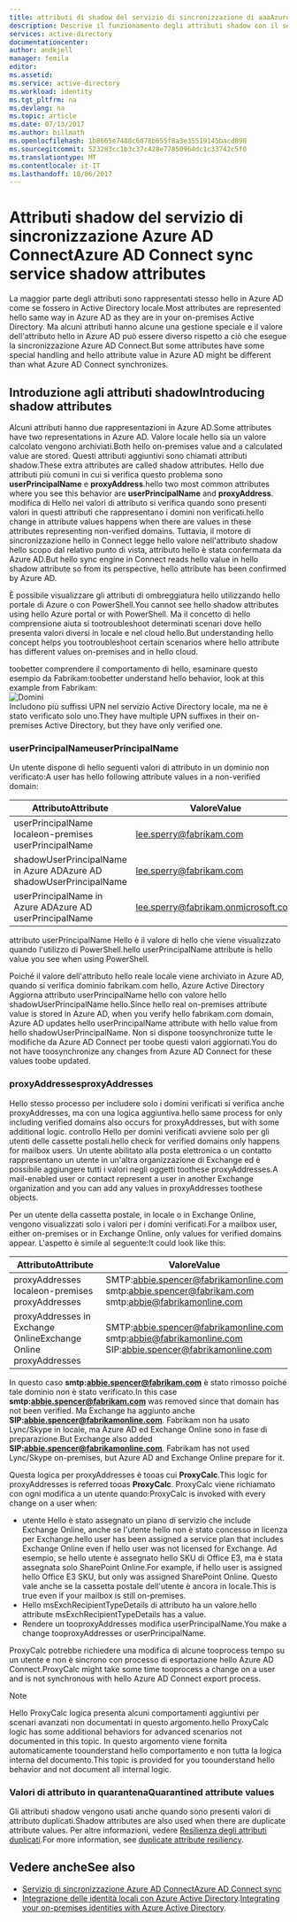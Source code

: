 ```yaml
---
title: attributi di shadow del servizio di sincronizzazione di aaaAzure AD Connect | Documenti Microsoft
description: Descrive il funzionamento degli attributi shadow con il servizio di sincronizzazione Azure AD Connect.
services: active-directory
documentationcenter: 
author: andkjell
manager: femila
editor: 
ms.assetid: 
ms.service: active-directory
ms.workload: identity
ms.tgt_pltfrm: na
ms.devlang: na
ms.topic: article
ms.date: 07/13/2017
ms.author: billmath
ms.openlocfilehash: 1b8665e7488c6078b655f8a3e35519145bacd898
ms.sourcegitcommit: 523283cc1b3c37c428e77850964dc1c33742c5f0
ms.translationtype: MT
ms.contentlocale: it-IT
ms.lasthandoff: 10/06/2017
---
```

# <a name="azure-ad-connect-sync-service-shadow-attributes"></a><span data-ttu-id="37482-103">Attributi shadow del servizio di sincronizzazione Azure AD Connect</span><span class="sxs-lookup"><span data-stu-id="37482-103">Azure AD Connect sync service shadow attributes</span></span>
<span data-ttu-id="37482-104">La maggior parte degli attributi sono rappresentati stesso hello in Azure AD come se fossero in Active Directory locale.</span><span class="sxs-lookup"><span data-stu-id="37482-104">Most attributes are represented hello same way in Azure AD as they are in your on-premises Active Directory.</span></span> <span data-ttu-id="37482-105">Ma alcuni attributi hanno alcune una gestione speciale e il valore dell'attributo hello in Azure AD può essere diverso rispetto a ciò che esegue la sincronizzazione Azure AD Connect.</span><span class="sxs-lookup"><span data-stu-id="37482-105">But some attributes have some special handling and hello attribute value in Azure AD might be different than what Azure AD Connect synchronizes.</span></span>

## <a name="introducing-shadow-attributes"></a><span data-ttu-id="37482-106">Introduzione agli attributi shadow</span><span class="sxs-lookup"><span data-stu-id="37482-106">Introducing shadow attributes</span></span>
<span data-ttu-id="37482-107">Alcuni attributi hanno due rappresentazioni in Azure AD.</span><span class="sxs-lookup"><span data-stu-id="37482-107">Some attributes have two representations in Azure AD.</span></span> <span data-ttu-id="37482-108">Valore locale hello sia un valore calcolato vengono archiviati.</span><span class="sxs-lookup"><span data-stu-id="37482-108">Both hello on-premises value and a calculated value are stored.</span></span> <span data-ttu-id="37482-109">Questi attributi aggiuntivi sono chiamati attributi shadow.</span><span class="sxs-lookup"><span data-stu-id="37482-109">These extra attributes are called shadow attributes.</span></span> <span data-ttu-id="37482-110">Hello due attributi più comuni in cui si verifica questo problema sono **userPrincipalName** e **proxyAddress**.</span><span class="sxs-lookup"><span data-stu-id="37482-110">hello two most common attributes where you see this behavior are **userPrincipalName** and **proxyAddress**.</span></span> <span data-ttu-id="37482-111">modifica di Hello nei valori di attributo si verifica quando sono presenti valori in questi attributi che rappresentano i domini non verificati.</span><span class="sxs-lookup"><span data-stu-id="37482-111">hello change in attribute values happens when there are values in these attributes representing non-verified domains.</span></span> <span data-ttu-id="37482-112">Tuttavia, il motore di sincronizzazione hello in Connect legge hello valore nell'attributo shadow hello scopo dal relativo punto di vista, attributo hello è stata confermata da Azure AD.</span><span class="sxs-lookup"><span data-stu-id="37482-112">But hello sync engine in Connect reads hello value in hello shadow attribute so from its perspective, hello attribute has been confirmed by Azure AD.</span></span>

<span data-ttu-id="37482-113">È possibile visualizzare gli attributi di ombreggiatura hello utilizzando hello portale di Azure o con PowerShell.</span><span class="sxs-lookup"><span data-stu-id="37482-113">You cannot see hello shadow attributes using hello Azure portal or with PowerShell.</span></span> <span data-ttu-id="37482-114">Ma il concetto di hello comprensione aiuta si tootroubleshoot determinati scenari dove hello presenta valori diversi in locale e nel cloud hello.</span><span class="sxs-lookup"><span data-stu-id="37482-114">But understanding hello concept helps you tootroubleshoot certain scenarios where hello attribute has different values on-premises and in hello cloud.</span></span>

<span data-ttu-id="37482-115">toobetter comprendere il comportamento di hello, esaminare questo esempio da Fabrikam:</span><span class="sxs-lookup"><span data-stu-id="37482-115">toobetter understand hello behavior, look at this example from Fabrikam:</span></span>  
![Domini](./media/active-directory-aadconnectsyncservice-shadow-attributes/domains.png)  
<span data-ttu-id="37482-117">Includono più suffissi UPN nel servizio Active Directory locale, ma ne è stato verificato solo uno.</span><span class="sxs-lookup"><span data-stu-id="37482-117">They have multiple UPN suffixes in their on-premises Active Directory, but they have only verified one.</span></span>

### <a name="userprincipalname"></a><span data-ttu-id="37482-118">userPrincipalName</span><span class="sxs-lookup"><span data-stu-id="37482-118">userPrincipalName</span></span>
<span data-ttu-id="37482-119">Un utente dispone di hello seguenti valori di attributo in un dominio non verificato:</span><span class="sxs-lookup"><span data-stu-id="37482-119">A user has hello following attribute values in a non-verified domain:</span></span>

| <span data-ttu-id="37482-120">Attributo</span><span class="sxs-lookup"><span data-stu-id="37482-120">Attribute</span></span> | <span data-ttu-id="37482-121">Valore</span><span class="sxs-lookup"><span data-stu-id="37482-121">Value</span></span> |
| --- | --- |
| <span data-ttu-id="37482-122">userPrincipalName locale</span><span class="sxs-lookup"><span data-stu-id="37482-122">on-premises userPrincipalName</span></span> | lee.sperry@fabrikam.com |
| <span data-ttu-id="37482-123">shadowUserPrincipalName in Azure AD</span><span class="sxs-lookup"><span data-stu-id="37482-123">Azure AD shadowUserPrincipalName</span></span> | lee.sperry@fabrikam.com |
| <span data-ttu-id="37482-124">userPrincipalName in Azure AD</span><span class="sxs-lookup"><span data-stu-id="37482-124">Azure AD userPrincipalName</span></span> | lee.sperry@fabrikam.onmicrosoft.com |

<span data-ttu-id="37482-125">attributo userPrincipalName Hello è il valore di hello che viene visualizzato quando l'utilizzo di PowerShell.</span><span class="sxs-lookup"><span data-stu-id="37482-125">hello userPrincipalName attribute is hello value you see when using PowerShell.</span></span>

<span data-ttu-id="37482-126">Poiché il valore dell'attributo hello reale locale viene archiviato in Azure AD, quando si verifica dominio fabrikam.com hello, Azure Active Directory Aggiorna attributo userPrincipalName hello con valore hello shadowUserPrincipalName hello.</span><span class="sxs-lookup"><span data-stu-id="37482-126">Since hello real on-premises attribute value is stored in Azure AD, when you verify hello fabrikam.com domain, Azure AD updates hello userPrincipalName attribute with hello value from hello shadowUserPrincipalName.</span></span> <span data-ttu-id="37482-127">Non si dispone toosynchronize tutte le modifiche da Azure AD Connect per toobe questi valori aggiornati.</span><span class="sxs-lookup"><span data-stu-id="37482-127">You do not have toosynchronize any changes from Azure AD Connect for these values toobe updated.</span></span>

### <a name="proxyaddresses"></a><span data-ttu-id="37482-128">proxyAddresses</span><span class="sxs-lookup"><span data-stu-id="37482-128">proxyAddresses</span></span>
<span data-ttu-id="37482-129">Hello stesso processo per includere solo i domini verificati si verifica anche proxyAddresses, ma con una logica aggiuntiva.</span><span class="sxs-lookup"><span data-stu-id="37482-129">hello same process for only including verified domains also occurs for proxyAddresses, but with some additional logic.</span></span> <span data-ttu-id="37482-130">controllo Hello per domini verificati avviene solo per gli utenti delle cassette postali.</span><span class="sxs-lookup"><span data-stu-id="37482-130">hello check for verified domains only happens for mailbox users.</span></span> <span data-ttu-id="37482-131">Un utente abilitato alla posta elettronica o un contatto rappresentano un utente in un'altra organizzazione di Exchange ed è possibile aggiungere tutti i valori negli oggetti toothese proxyAddresses.</span><span class="sxs-lookup"><span data-stu-id="37482-131">A mail-enabled user or contact represent a user in another Exchange organization and you can add any values in proxyAddresses toothese objects.</span></span>

<span data-ttu-id="37482-132">Per un utente della cassetta postale, in locale o in Exchange Online, vengono visualizzati solo i valori per i domini verificati.</span><span class="sxs-lookup"><span data-stu-id="37482-132">For a mailbox user, either on-premises or in Exchange Online, only values for verified domains appear.</span></span> <span data-ttu-id="37482-133">L'aspetto è simile al seguente:</span><span class="sxs-lookup"><span data-stu-id="37482-133">It could look like this:</span></span>

| <span data-ttu-id="37482-134">Attributo</span><span class="sxs-lookup"><span data-stu-id="37482-134">Attribute</span></span> | <span data-ttu-id="37482-135">Valore</span><span class="sxs-lookup"><span data-stu-id="37482-135">Value</span></span> |
| --- | --- |
| <span data-ttu-id="37482-136">proxyAddresses locale</span><span class="sxs-lookup"><span data-stu-id="37482-136">on-premises proxyAddresses</span></span> | SMTP:abbie.spencer@fabrikamonline.com</br>smtp:abbie.spencer@fabrikam.com</br>smtp:abbie@fabrikamonline.com |
| <span data-ttu-id="37482-137">proxyAddresses in Exchange Online</span><span class="sxs-lookup"><span data-stu-id="37482-137">Exchange Online proxyAddresses</span></span> | SMTP:abbie.spencer@fabrikamonline.com</br>smtp:abbie@fabrikamonline.com</br>SIP:abbie.spencer@fabrikamonline.com |

<span data-ttu-id="37482-138">In questo caso **smtp:abbie.spencer@fabrikam.com** è stato rimosso poiché tale dominio non è stato verificato.</span><span class="sxs-lookup"><span data-stu-id="37482-138">In this case **smtp:abbie.spencer@fabrikam.com** was removed since that domain has not been verified.</span></span> <span data-ttu-id="37482-139">Ma Exchange ha aggiunto anche **SIP:abbie.spencer@fabrikamonline.com**. Fabrikam non ha usato Lync/Skype in locale, ma Azure AD ed Exchange Online sono in fase di preparazione.</span><span class="sxs-lookup"><span data-stu-id="37482-139">But Exchange also added **SIP:abbie.spencer@fabrikamonline.com**. Fabrikam has not used Lync/Skype on-premises, but Azure AD and Exchange Online prepare for it.</span></span>

<span data-ttu-id="37482-140">Questa logica per proxyAddresses è tooas cui **ProxyCalc**.</span><span class="sxs-lookup"><span data-stu-id="37482-140">This logic for proxyAddresses is referred tooas **ProxyCalc**.</span></span> <span data-ttu-id="37482-141">ProxyCalc viene richiamato con ogni modifica a un utente quando:</span><span class="sxs-lookup"><span data-stu-id="37482-141">ProxyCalc is invoked with every change on a user when:</span></span>

- <span data-ttu-id="37482-142">utente Hello è stato assegnato un piano di servizio che include Exchange Online, anche se l'utente hello non è stato concesso in licenza per Exchange.</span><span class="sxs-lookup"><span data-stu-id="37482-142">hello user has been assigned a service plan that includes Exchange Online even if hello user was not licensed for Exchange.</span></span> <span data-ttu-id="37482-143">Ad esempio, se hello utente è assegnato hello SKU di Office E3, ma è stata assegnata solo SharePoint Online.</span><span class="sxs-lookup"><span data-stu-id="37482-143">For example, if hello user is assigned hello Office E3 SKU, but only was assigned SharePoint Online.</span></span> <span data-ttu-id="37482-144">Questo vale anche se la cassetta postale dell'utente è ancora in locale.</span><span class="sxs-lookup"><span data-stu-id="37482-144">This is true even if your mailbox is still on-premises.</span></span>
- <span data-ttu-id="37482-145">Hello msExchRecipientTypeDetails di attributo ha un valore.</span><span class="sxs-lookup"><span data-stu-id="37482-145">hello attribute msExchRecipientTypeDetails has a value.</span></span>
- <span data-ttu-id="37482-146">Rendere un tooproxyAddresses modifica userPrincipalName.</span><span class="sxs-lookup"><span data-stu-id="37482-146">You make a change tooproxyAddresses or userPrincipalName.</span></span>

<span data-ttu-id="37482-147">ProxyCalc potrebbe richiedere una modifica di alcune tooprocess tempo su un utente e non è sincrono con processo di esportazione hello Azure AD Connect.</span><span class="sxs-lookup"><span data-stu-id="37482-147">ProxyCalc might take some time tooprocess a change on a user and is not synchronous with hello Azure AD Connect export process.</span></span>

> [!NOTE]
> <span data-ttu-id="37482-148">Hello ProxyCalc logica presenta alcuni comportamenti aggiuntivi per scenari avanzati non documentati in questo argomento.</span><span class="sxs-lookup"><span data-stu-id="37482-148">hello ProxyCalc logic has some additional behaviors for advanced scenarios not documented in this topic.</span></span> <span data-ttu-id="37482-149">In questo argomento viene fornita automaticamente toounderstand hello comportamento e non tutta la logica interna del documento.</span><span class="sxs-lookup"><span data-stu-id="37482-149">This topic is provided for you toounderstand hello behavior and not document all internal logic.</span></span>

### <a name="quarantined-attribute-values"></a><span data-ttu-id="37482-150">Valori di attributo in quarantena</span><span class="sxs-lookup"><span data-stu-id="37482-150">Quarantined attribute values</span></span>
<span data-ttu-id="37482-151">Gli attributi shadow vengono usati anche quando sono presenti valori di attributo duplicati.</span><span class="sxs-lookup"><span data-stu-id="37482-151">Shadow attributes are also used when there are duplicate attribute values.</span></span> <span data-ttu-id="37482-152">Per altre informazioni, vedere [Resilienza degli attributi duplicati](active-directory-aadconnectsyncservice-duplicate-attribute-resiliency.md).</span><span class="sxs-lookup"><span data-stu-id="37482-152">For more information, see [duplicate attribute resiliency](active-directory-aadconnectsyncservice-duplicate-attribute-resiliency.md).</span></span>

## <a name="see-also"></a><span data-ttu-id="37482-153">Vedere anche</span><span class="sxs-lookup"><span data-stu-id="37482-153">See also</span></span>
* [<span data-ttu-id="37482-154">Servizio di sincronizzazione Azure AD Connect</span><span class="sxs-lookup"><span data-stu-id="37482-154">Azure AD Connect sync</span></span>](active-directory-aadconnectsync-whatis.md)
* <span data-ttu-id="37482-155">[Integrazione delle identità locali con Azure Active Directory](active-directory-aadconnect.md).</span><span class="sxs-lookup"><span data-stu-id="37482-155">[Integrating your on-premises identities with Azure Active Directory](active-directory-aadconnect.md).</span></span>
